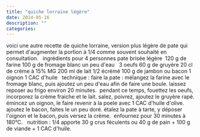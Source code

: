 ```yaml
---
title: "quiche lorraine légère"
date: 2014-05-16
description: ""
categories: 
---
```


          
 voici une autre recette de quiche lorraine, version plus légère de pate qui permet d'augmenter la portion à 1/4 comme souvent souhaité en consultation.   &nbsp;      ingrédients pour 4 personnes   pate brisée légère&nbsp;   120 g de farine   100 g de fromage blanc   un peu d'eau   &nbsp;   3 oeufs   60 g de gruyère   20 cl de crème à 15% MG   200 ml de lait 1/2 écrémé   100 g de jambon ou bacon   1 oignon   1 CAC d'huile   &nbsp;   technique :   faire la pate : mélangez la farine avec le fromage blanc, puis ajoutez un peu d'eau afin de faire une boule. laissez reposer au frigo environ 20 minutes.&nbsp;   pendant ce temps, fouettez les oeufs, incorporez la crème fraiche et le lait. salez, poivrez, ajoutez le gruyère rapé.   émincez un oignon, le faire revenir à la poele avec 1 CAC d'huile d'olive. ajoutez le bacon, faites le un peu doré.   étalez la pate à tarte, y déposer l'oignon et le bacon, puis versez la crème.&nbsp;   enfournez pour 30 minutes à 180°C.   &nbsp;   nutrition : 1/4 apporte 30 g crus féculents ou 40 g de pain + 100 g de viande + 1 CAC d'huile. 

                          
